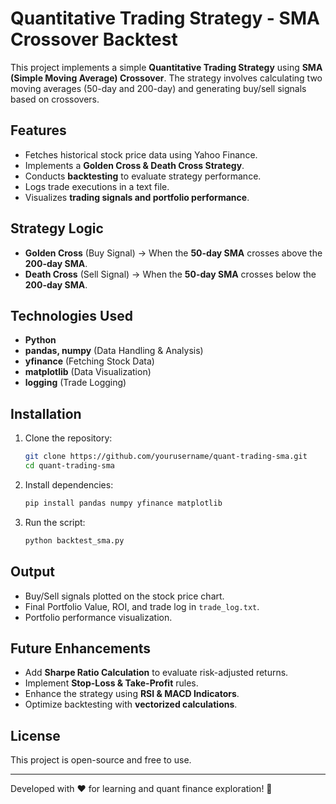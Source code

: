 # Quantitative Trading Strategy - SMA Crossover Backtest

This project implements a simple **Quantitative Trading Strategy** using **SMA (Simple Moving Average) Crossover**. 
The strategy involves calculating two moving averages (50-day and 200-day) and generating buy/sell signals based on crossovers.

## Features
- Fetches historical stock price data using Yahoo Finance.
- Implements a **Golden Cross & Death Cross Strategy**.
- Conducts **backtesting** to evaluate strategy performance.
- Logs trade executions in a text file.
- Visualizes **trading signals and portfolio performance**.

## Strategy Logic
- **Golden Cross** (Buy Signal) → When the **50-day SMA** crosses above the **200-day SMA**.
- **Death Cross** (Sell Signal) → When the **50-day SMA** crosses below the **200-day SMA**.

## Technologies Used
- **Python**
- **pandas, numpy** (Data Handling & Analysis)
- **yfinance** (Fetching Stock Data)
- **matplotlib** (Data Visualization)
- **logging** (Trade Logging)

## Installation
1. Clone the repository:
   ```sh
   git clone https://github.com/yourusername/quant-trading-sma.git
   cd quant-trading-sma
   ```
2. Install dependencies:
   ```sh
   pip install pandas numpy yfinance matplotlib
   ```
3. Run the script:
   ```sh
   python backtest_sma.py
   ```

## Output
- Buy/Sell signals plotted on the stock price chart.
- Final Portfolio Value, ROI, and trade log in `trade_log.txt`.
- Portfolio performance visualization.

## Future Enhancements
- Add **Sharpe Ratio Calculation** to evaluate risk-adjusted returns.
- Implement **Stop-Loss & Take-Profit** rules.
- Enhance the strategy using **RSI & MACD Indicators**.
- Optimize backtesting with **vectorized calculations**.

## License
This project is open-source and free to use.

---
Developed with ❤️ for learning and quant finance exploration! 🚀
